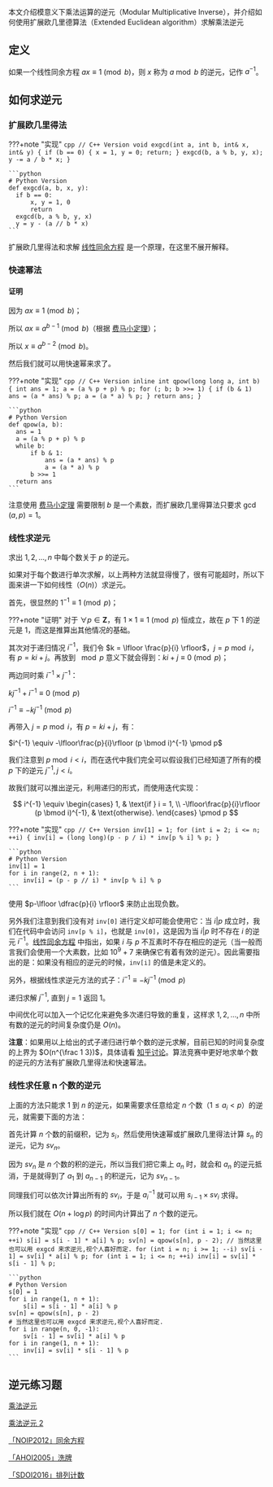 本文介绍模意义下乘法运算的逆元（Modular Multiplicative Inverse），并介绍如何使用扩展欧几里德算法（Extended Euclidean algorithm）求解乘法逆元

## 定义

如果一个线性同余方程 $ax \equiv 1 \pmod b$，则 $x$ 称为 $a \bmod b$ 的逆元，记作 $a^{-1}$。

## 如何求逆元

### 扩展欧几里得法

???+note "实现"
    ```cpp
    // C++ Version
    void exgcd(int a, int b, int& x, int& y) {
      if (b == 0) {
        x = 1, y = 0;
        return;
      }
      exgcd(b, a % b, y, x);
      y -= a / b * x;
    }
    ```
    
    ```python
    # Python Version
    def exgcd(a, b, x, y):
      if b == 0:
          x, y = 1, 0
          return
      exgcd(b, a % b, y, x)
      y = y - (a // b * x)
    ```

扩展欧几里得法和求解 [线性同余方程](./linear-equation.md) 是一个原理，在这里不展开解释。

### 快速幂法

#### 证明

因为 $ax \equiv 1 \pmod b$；

所以 $ax \equiv a^{b-1} \pmod b$（根据 [费马小定理](./fermat.md)）；

所以 $x \equiv a^{b-2} \pmod b$。

然后我们就可以用快速幂来求了。

???+note "实现"
    ```cpp
    // C++ Version
    inline int qpow(long long a, int b) {
      int ans = 1;
      a = (a % p + p) % p;
      for (; b; b >>= 1) {
        if (b & 1) ans = (a * ans) % p;
        a = (a * a) % p;
      }
      return ans;
    }
    ```
    
    ```python
    # Python Version
    def qpow(a, b):
      ans = 1
      a = (a % p + p) % p
      while b:
          if b & 1:
              ans = (a * ans) % p
              a = (a * a) % p
          b >>= 1
      return ans
    ```

注意使用 [费马小定理](./fermat.md) 需要限制 $b$ 是一个素数，而扩展欧几里得算法只要求 $\gcd(a, p) = 1$。

### 线性求逆元

求出 $1,2,...,n$ 中每个数关于 $p$ 的逆元。

如果对于每个数进行单次求解，以上两种方法就显得慢了，很有可能超时，所以下面来讲一下如何线性（$O(n)$）求逆元。

首先，很显然的 $1^{-1} \equiv 1 \pmod p$；

???+note "证明"
    对于 $\forall p \in \mathbf{Z}$，有 $1 \times 1 \equiv 1 \pmod p$ 恒成立，故在 $p$ 下 $1$ 的逆元是 $1$，而这是推算出其他情况的基础。

其次对于递归情况 $i^{-1}$，我们令 $k = \lfloor \frac{p}{i} \rfloor$，$j = p \bmod i$，有 $p = ki + j$。再放到 $\mod p$ 意义下就会得到：$ki+j \equiv 0 \pmod p$；

两边同时乘 $i^{-1} \times j^{-1}$：

$kj^{-1}+i^{-1} \equiv 0 \pmod p$

$i^{-1} \equiv -kj^{-1} \pmod p$

再带入 $j = p \bmod i$，有 $p = ki + j$，有：

$i^{-1} \equiv -\lfloor\frac{p}{i}\rfloor (p \bmod i)^{-1} \pmod p$

我们注意到 $p \bmod i < i$，而在迭代中我们完全可以假设我们已经知道了所有的模 $p$ 下的逆元 $j^{-1}, j < i$。

故我们就可以推出逆元，利用递归的形式，而使用迭代实现：

$$
i^{-1} \equiv \begin{cases}
    1,                                           & \text{if } i = 1, \\
    -\lfloor\frac{p}{i}\rfloor (p \bmod i)^{-1}, & \text{otherwise}.
\end{cases} \pmod p
$$

???+note "实现"
    ```cpp
    // C++ Version
    inv[1] = 1;
    for (int i = 2; i <= n; ++i) {
      inv[i] = (long long)(p - p / i) * inv[p % i] % p;
    }
    ```
    
    ```python
    # Python Version
    inv[1] = 1
    for i in range(2, n + 1):
        inv[i] = (p - p // i) * inv[p % i] % p
    ```

使用 $p-\lfloor \dfrac{p}{i} \rfloor$ 来防止出现负数。

另外我们注意到我们没有对 `inv[0]` 进行定义却可能会使用它：当 $i | p$ 成立时，我们在代码中会访问 `inv[p % i]`，也就是 `inv[0]`，这是因为当 $i | p$ 时不存在 $i$ 的逆元 $i^{-1}$。[线性同余方程](./linear-equation.md) 中指出，如果 $i$ 与 $p$ 不互素时不存在相应的逆元（当一般而言我们会使用一个大素数，比如 $10^9 + 7$ 来确保它有着有效的逆元）。因此需要指出的是：如果没有相应的逆元的时候，`inv[i]` 的值是未定义的。

另外，根据线性求逆元方法的式子：$i^{-1} \equiv -kj^{-1} \pmod p$

递归求解 $j^{-1}$, 直到 $j=1$ 返回 $1$。

中间优化可以加入一个记忆化来避免多次递归导致的重复，这样求 $1,2,...,n$ 中所有数的逆元的时间复杂度仍是 $O(n)$。

**注意**：如果用以上给出的式子递归进行单个数的逆元求解，目前已知的时间复杂度的上界为 $O(n^{\frac 1 3})$，具体请看 [知乎讨论](https://www.zhihu.com/question/59033693)。算法竞赛中更好地求单个数的逆元的方法有扩展欧几里得法和快速幂法。

### 线性求任意 n 个数的逆元

上面的方法只能求 $1$ 到 $n$ 的逆元，如果需要求任意给定 $n$ 个数（$1 \le a_i < p$）的逆元，就需要下面的方法：

首先计算 $n$ 个数的前缀积，记为 $s_i$，然后使用快速幂或扩展欧几里得法计算 $s_n$ 的逆元，记为 $sv_n$。

因为 $sv_n$ 是 $n$ 个数的积的逆元，所以当我们把它乘上 $a_n$ 时，就会和 $a_n$ 的逆元抵消，于是就得到了 $a_1$ 到 $a_{n-1}$ 的积逆元，记为 $sv_{n-1}$。

同理我们可以依次计算出所有的 $sv_i$，于是 $a_i^{-1}$ 就可以用 $s_{i-1} \times sv_i$ 求得。

所以我们就在 $O(n + \log p)$ 的时间内计算出了 $n$ 个数的逆元。

???+note "实现"
    ```cpp
    // C++ Version
    s[0] = 1;
    for (int i = 1; i <= n; ++i) s[i] = s[i - 1] * a[i] % p;
    sv[n] = qpow(s[n], p - 2);
    // 当然这里也可以用 exgcd 来求逆元,视个人喜好而定.
    for (int i = n; i >= 1; --i) sv[i - 1] = sv[i] * a[i] % p;
    for (int i = 1; i <= n; ++i) inv[i] = sv[i] * s[i - 1] % p;
    ```
    
    ```python
    # Python Version
    s[0] = 1
    for i in range(1, n + 1):
        s[i] = s[i - 1] * a[i] % p
    sv[n] = qpow(s[n], p - 2)
    # 当然这里也可以用 exgcd 来求逆元,视个人喜好而定.
    for i in range(n, 0, -1):
        sv[i - 1] = sv[i] * a[i] % p
    for i in range(1, n + 1):
        inv[i] = sv[i] * s[i - 1] % p
    ```

## 逆元练习题

[乘法逆元](https://loj.ac/problem/110)

[乘法逆元 2](https://loj.ac/problem/161)

[「NOIP2012」同余方程](https://loj.ac/problem/2605)

[「AHOI2005」洗牌](https://www.luogu.com.cn/problem/P2054)

[「SDOI2016」排列计数](https://loj.ac/problem/2034)
